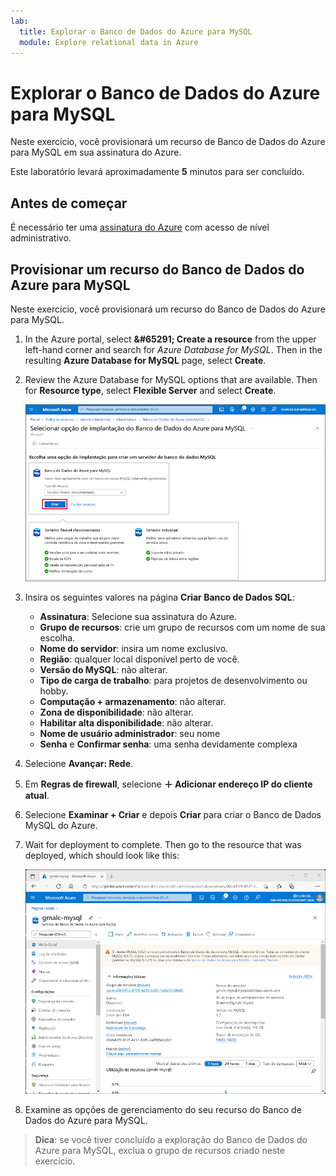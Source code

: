 ```yaml
---
lab:
  title: Explorar o Banco de Dados do Azure para MySQL
  module: Explore relational data in Azure
---
```


# <a name="explore-azure-database-for-mysql"></a>Explorar o Banco de Dados do Azure para MySQL

Neste exercício, você provisionará um recurso de Banco de Dados do Azure para MySQL em sua assinatura do Azure.

Este laboratório levará aproximadamente **5** minutos para ser concluído.

## <a name="before-you-start"></a>Antes de começar

É necessário ter uma [assinatura do Azure](https://azure.microsoft.com/free) com acesso de nível administrativo.

## <a name="provision-an-azure-database-for-mysql-resource"></a>Provisionar um recurso do Banco de Dados do Azure para MySQL

Neste exercício, você provisionará um recurso do Banco de Dados do Azure para MySQL.

1. In the Azure portal, select <bpt id="p1">**</bpt>&amp;#65291; Create a resource<ept id="p1">**</ept> from the upper left-hand corner and search for <bpt id="p2">*</bpt>Azure Database for MySQL<ept id="p2">*</ept>. Then in the resulting <bpt id="p1">**</bpt>Azure Database for MySQL<ept id="p1">**</ept> page, select <bpt id="p2">**</bpt>Create<ept id="p2">**</ept>.

1. Review the Azure Database for MySQL options that are available. Then for <bpt id="p1">**</bpt>Resource type<ept id="p1">**</ept>, select <bpt id="p2">**</bpt>Flexible Server<ept id="p2">**</ept> and select <bpt id="p3">**</bpt>Create<ept id="p3">**</ept>.

    ![Captura de tela das opções de implantação do Banco de Dados do Azure para MySQL](images/mysql-options.png)

1. Insira os seguintes valores na página **Criar Banco de Dados SQL**:
    - **Assinatura**: Selecione sua assinatura do Azure.
    - **Grupo de recursos**: crie um grupo de recursos com um nome de sua escolha.
    - **Nome do servidor**: insira um nome exclusivo.
    - **Região**: qualquer local disponível perto de você.
    - **Versão do MySQL**: não alterar.
    - **Tipo de carga de trabalho**: para projetos de desenvolvimento ou hobby.
    - **Computação + armazenamento**: não alterar.
    - **Zona de disponibilidade**: não alterar.
    - **Habilitar alta disponibilidade**: não alterar.
    - **Nome de usuário administrador**: seu nome
    - **Senha** e **Confirmar senha**: uma senha devidamente complexa

1. Selecione **Avançar: Rede**.

1. Em **Regras de firewall**, selecione **&#65291; Adicionar endereço IP do cliente atual**.

1. Selecione **Examinar + Criar** e depois **Criar** para criar o Banco de Dados MySQL do Azure.

1. Wait for deployment to complete. Then go to the resource that was deployed, which should look like this:

    ![Captura de tela do portal do Azure mostrando a página do Banco de Dados do Azure para MySQL.](images/mysql-portal.png)

1. Examine as opções de gerenciamento do seu recurso do Banco de Dados do Azure para MySQL.

> **Dica**: se você tiver concluído a exploração do Banco de Dados do Azure para MySQL, exclua o grupo de recursos criado neste exercício.
